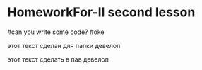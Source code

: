 # HomeworkFor-II second lesson
#can you write some code?
#oke

этот текст сделан для папки девелоп 

этот текст сделать в пав девелоп
